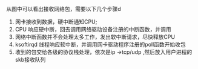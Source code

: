
从图中可以看出接收网络包，需要以下几个步骤d
1. 网卡接收到数据，硬中断通知CPU;
2. CPU 响应硬中断，回去调用网络驱动设备注册的中断函数，并调用
3. 网络中断函数并不会处理太多工作，发出软中断请求，尽快释放CPU
4. ksoftirqd 线程响应软中断，并调用网卡驱动程序注册的poll函数开始收包
5. 收到的包交给各级的协议栈处理，依次是ip ->tcp/udp ,然后放入用户进程的skb接收队列
